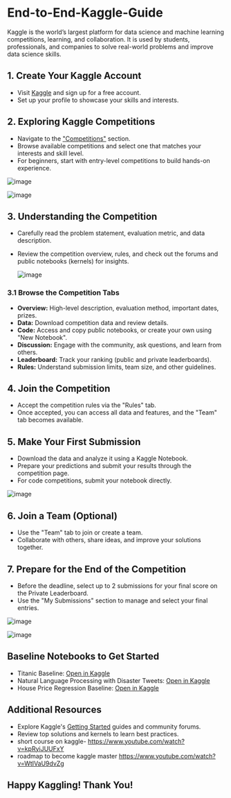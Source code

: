 # End-to-End-Kaggle-Guide

Kaggle is the world’s largest platform for data science and machine learning competitions, learning, and collaboration. It is used by students, professionals, and companies to solve real-world problems and improve data science skills.


## 1. Create Your Kaggle Account

- Visit [Kaggle](https://www.kaggle.com/) and sign up for a free account.
- Set up your profile to showcase your skills and interests.


## 2. Exploring Kaggle Competitions

- Navigate to the ["Competitions"](https://www.kaggle.com/competitions) section.
- Browse available competitions and select one that matches your interests and skill level.
- For beginners, start with entry-level competitions to build hands-on experience.
  
![image](https://github.com/user-attachments/assets/7683dfb9-c60e-4b67-86ea-628c7317c045)


![image](https://github.com/user-attachments/assets/df28369f-bd24-45ae-904a-931f6e51fec8)


## 3. Understanding the Competition

- Carefully read the problem statement, evaluation metric, and data description.
- Review the competition overview, rules, and check out the forums and public notebooks (kernels) for insights.

  ![image](https://github.com/user-attachments/assets/25a27c13-85cd-4904-a0c2-b26a1d828202)


### 3.1 Browse the Competition Tabs

- **Overview:** High-level description, evaluation method, important dates, prizes.
- **Data:** Download competition data and review details.
- **Code:** Access and copy public notebooks, or create your own using "New Notebook".
- **Discussion:** Engage with the community, ask questions, and learn from others.
- **Leaderboard:** Track your ranking (public and private leaderboards).
- **Rules:** Understand submission limits, team size, and other guidelines.


## 4. Join the Competition

- Accept the competition rules via the "Rules" tab.
- Once accepted, you can access all data and features, and the "Team" tab becomes available.


## 5. Make Your First Submission

- Download the data and analyze it using a Kaggle Notebook.
- Prepare your predictions and submit your results through the competition page.
- For code competitions, submit your notebook directly.
  
![image](https://github.com/user-attachments/assets/82658d0b-d1fd-42c8-a4db-f3ca16e88058)


## 6. Join a Team (Optional)

- Use the "Team" tab to join or create a team.
- Collaborate with others, share ideas, and improve your solutions together.


## 7. Prepare for the End of the Competition

- Before the deadline, select up to 2 submissions for your final score on the Private Leaderboard.
- Use the "My Submissions" section to manage and select your final entries.

![image](https://github.com/user-attachments/assets/ba1bb60c-b043-49d6-8a7d-afed34e5cd73)


![image](https://github.com/user-attachments/assets/d3f3afd1-671f-47f5-a229-2a0f77f480f5)


## Baseline Notebooks to Get Started

- Titanic Baseline: [Open in Kaggle](https://www.kaggle.com/competitions/titanic)
- Natural Language Processing with Disaster Tweets: [Open in Kaggle](https://www.kaggle.com/competitions/nlp-getting-started)
- House Price Regression Baseline: [Open in Kaggle](https://www.kaggle.com/competitions/house-prices-advanced-regression-techniques)
  

## Additional Resources

- Explore Kaggle's [Getting Started](https://www.kaggle.com/getting-started) guides and community forums.
- Review top solutions and kernels to learn best practices.
- short course on kaggle-
https://www.youtube.com/watch?v=kpRyiJUUFxY
- roadmap to become kaggle master 
https://www.youtube.com/watch?v=WtIVaU9dvZg

## Happy Kaggling! Thank You!
